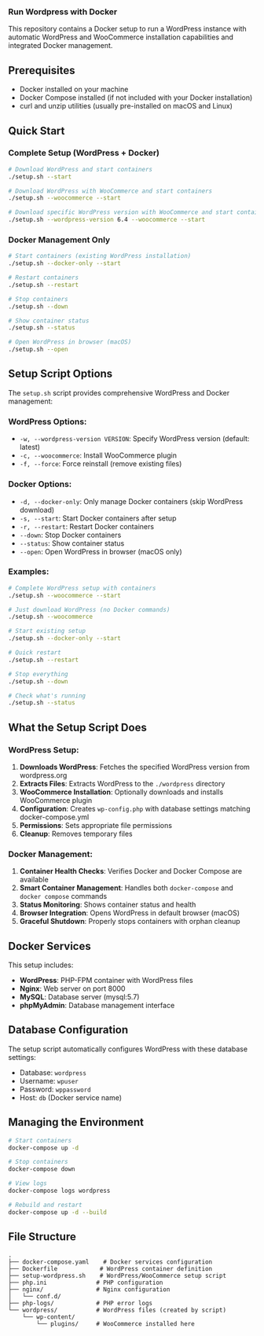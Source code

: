 ### Run Wordpress with Docker

This repository contains a Docker setup to run a WordPress instance with automatic WordPress and WooCommerce installation capabilities and integrated Docker management.

## Prerequisites

- Docker installed on your machine
- Docker Compose installed (if not included with your Docker installation)
- curl and unzip utilities (usually pre-installed on macOS and Linux)

## Quick Start

### Complete Setup (WordPress + Docker)

```bash
# Download WordPress and start containers
./setup.sh --start

# Download WordPress with WooCommerce and start containers
./setup.sh --woocommerce --start

# Download specific WordPress version with WooCommerce and start containers
./setup.sh --wordpress-version 6.4 --woocommerce --start
```

### Docker Management Only

```bash
# Start containers (existing WordPress installation)
./setup.sh --docker-only --start

# Restart containers
./setup.sh --restart

# Stop containers
./setup.sh --down

# Show container status
./setup.sh --status

# Open WordPress in browser (macOS)
./setup.sh --open
```

## Setup Script Options

The `setup.sh` script provides comprehensive WordPress and Docker management:

### WordPress Options:
- `-w, --wordpress-version VERSION`: Specify WordPress version (default: latest)
- `-c, --woocommerce`: Install WooCommerce plugin
- `-f, --force`: Force reinstall (remove existing files)

### Docker Options:
- `-d, --docker-only`: Only manage Docker containers (skip WordPress download)
- `-s, --start`: Start Docker containers after setup
- `-r, --restart`: Restart Docker containers
- `--down`: Stop Docker containers
- `--status`: Show container status
- `--open`: Open WordPress in browser (macOS only)

### Examples:

```bash
# Complete WordPress setup with containers
./setup.sh --woocommerce --start

# Just download WordPress (no Docker commands)
./setup.sh --woocommerce

# Start existing setup
./setup.sh --docker-only --start

# Quick restart
./setup.sh --restart

# Stop everything
./setup.sh --down

# Check what's running
./setup.sh --status
```

## What the Setup Script Does

### WordPress Setup:
1. **Downloads WordPress**: Fetches the specified WordPress version from wordpress.org
2. **Extracts Files**: Extracts WordPress to the `./wordpress` directory
3. **WooCommerce Installation**: Optionally downloads and installs WooCommerce plugin
4. **Configuration**: Creates `wp-config.php` with database settings matching docker-compose.yml
5. **Permissions**: Sets appropriate file permissions
6. **Cleanup**: Removes temporary files

### Docker Management:
1. **Container Health Checks**: Verifies Docker and Docker Compose are available
2. **Smart Container Management**: Handles both `docker-compose` and `docker compose` commands
3. **Status Monitoring**: Shows container status and health
4. **Browser Integration**: Opens WordPress in default browser (macOS)
5. **Graceful Shutdown**: Properly stops containers with orphan cleanup

## Docker Services

This setup includes:

- **WordPress**: PHP-FPM container with WordPress files
- **Nginx**: Web server on port 8000
- **MySQL**: Database server (mysql:5.7)
- **phpMyAdmin**: Database management interface

## Database Configuration

The setup script automatically configures WordPress with these database settings:
- Database: `wordpress`
- Username: `wpuser`
- Password: `wppassword`
- Host: `db` (Docker service name)

## Managing the Environment

```bash
# Start containers
docker-compose up -d

# Stop containers
docker-compose down

# View logs
docker-compose logs wordpress

# Rebuild and restart
docker-compose up -d --build
```

## File Structure

```
.
├── docker-compose.yaml    # Docker services configuration
├── Dockerfile            # WordPress container definition
├── setup-wordpress.sh    # WordPress/WooCommerce setup script
├── php.ini              # PHP configuration
├── nginx/               # Nginx configuration
│   └── conf.d/
├── php-logs/            # PHP error logs
└── wordpress/           # WordPress files (created by script)
    └── wp-content/
        └── plugins/     # WooCommerce installed here
```

